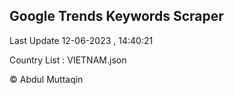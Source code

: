 

## Google Trends Keywords Scraper 
 
Last Update 12-06-2023 , 14:40:21

Country List :
VIETNAM.json



© Abdul Muttaqin 
